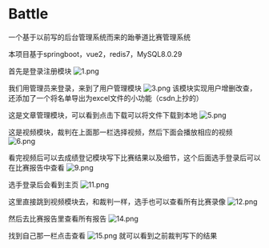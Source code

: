 # Battle
一个基于以前写的后台管理系统而来的跆拳道比赛管理系统

本项目基于springboot，vue2，redis7，MySQL8.0.29

首先是登录注册模块
![1.png](https://s2.loli.net/2023/07/04/MsuWiS9OLadlncx.png)

我们用管理员来登录，来到了用户管理模块
![3.png](https://s2.loli.net/2023/07/04/dlN5ZAFoDJcImTY.png)
该模块实现用户增删改查，还添加了一个将名单导出为excel文件的小功能（csdn上抄的）

这是文章管理模块，可以看到点击下载可以将文件下载到本地
![5.png](https://s2.loli.net/2023/07/04/cUBSm5DZ8fzFlQP.png)

这是视频模块，裁判在上面那一栏选择视频，然后下面会播放相应的视频
![6.png](https://s2.loli.net/2023/07/04/fx7KGmayFcedHwW.png)

看完视频后可以去成绩登记模块写下比赛结果以及细节，这个后面选手登录后可以在比赛报告中查看
![9.png](https://s2.loli.net/2023/07/04/LeOdYlCKAa1BkU7.png)

选手登录后会看到主页
![11.png](https://s2.loli.net/2023/07/04/JAZWtNkQ8ej5czx.png)

这里直接跳到视频模块去，和裁判一样，选手也可以查看所有比赛录像
![12.png](https://s2.loli.net/2023/07/04/uzSs7vcfPQIlHtO.png)

然后去比赛报告里查看所有报告
![14.png](https://s2.loli.net/2023/07/04/zlLNgcnVoQTKqvW.png)

找到自己那一栏点击查看
![15.png](https://s2.loli.net/2023/07/04/Jp9RIXv3HbNGnt5.png)
就可以看到之前裁判写下的结果

